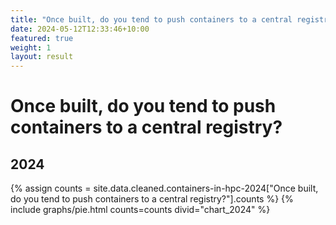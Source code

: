 ```yaml
---
title: "Once built, do you tend to push containers to a central registry?"
date: 2024-05-12T12:33:46+10:00
featured: true
weight: 1
layout: result
---
```


# Once built, do you tend to push containers to a central registry?

## 2024

{% assign counts = site.data.cleaned.containers-in-hpc-2024["Once built, do you tend to push containers to a central registry?"].counts %}
{% include graphs/pie.html counts=counts divid="chart_2024" %}
